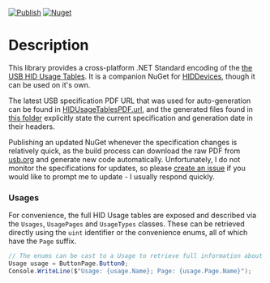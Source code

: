 ﻿[![Publish](https://github.com/DevDecoder/HIDDevices/workflows/Build%20and%20Publish/badge.svg)](https://github.com/DevDecoder/HIDDevices/actions?query=workflow%3A%22Build+and+Publish%22)
[![Nuget](https://img.shields.io/nuget/v/HIDDevices.Usages)](https://www.nuget.org/packages/HIDDevices.Usages/)

# Description

This library provides a cross-platform .NET Standard encoding of the [the USB HID Usage Tables](https://usb.org/hid). It
is a companion NuGet for [HIDDevices](https://www.nuget.org/packages/HIDDevices/), though it can be used on it's own.

The latest USB specification PDF URL that was used for auto-generation can be found in
[HIDUsageTablesPDF.url](https://github.com/DevDecoder/HIDDevices/blob/master/HIDUsageTablesPDF.url), and the generated files found in
[this folder](https://github.com/DevDecoder/HIDDevices/tree/master/HIDDevices.Usages/Generated/HIDDevices.Generator/HIDDevices.Generator.UsagePageGenerator)
explicitly state the current specification and generation date in their headers.

Publishing an updated NuGet whenever the specification changes is relatively quick, as the build process
can download the raw PDF from [usb.org](https://usb.org) and generate new code automatically. Unfortunately, I do not
monitor the specifications for updates, so please [create an issue](https://github.com/DevDecoder/HIDDevices/issues) if
you would like to prompt me to update - I usually respond quickly.

### Usages

For convenience, the full HID Usage tables are exposed and described via the `Usages`, `UsagePages` and `UsageTypes`
classes. These can be retrieved directly using the `uint` identifier or the convenience enums, all of which have
the `Page` suffix.

```csharp
// The enums can be cast to a Usage to retrieve full information about the Usage and its page.
Usage usage = ButtonPage.Button0;
Console.WriteLine($"Usage: {usage.Name}; Page: {usage.Page.Name}");
```
